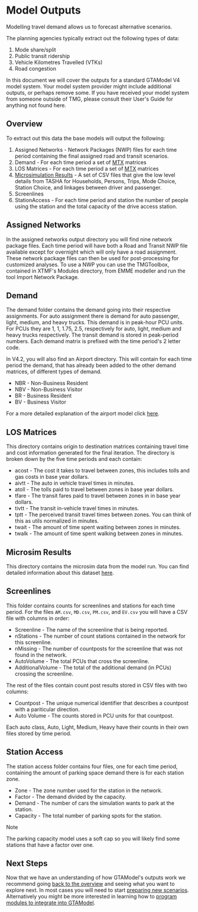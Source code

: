 # Model Outputs

Modelling travel demand allows us to forecast alternative scenarios.

The planning agencies typically extract out the following types of data:
1. Mode share/split
1. Public transit ridership
1. Vehicle Kilometres Travelled (VTKs)
1. Road congestion

In this document we will cover the outputs for a standard GTAModel V4 model system.  Your
model system provider might include additional outputs, or perhaps remove some.  If
you have received your model system from someone outside of TMG, please consult their
User's Guide for anything not found here.

## Overview

To extract out this data the base models will output the following:

1. Assigned Networks - Network Packages (NWP) files for each time period containing the final assigned road and transit scenarios.
1. Demand - For each time period a set of [MTX](../file_formats/emme_binary_matrix.md) matrices
1. LOS Matrices - For each time period a set of [MTX](../file_formats/emme_binary_matrix.md) matrices
1. [Microsimulation Results](../file_formats/microsim.md) - A set of CSV files that give the low level details from TASHA
    for Households, Persons, Trips, Mode Choice, Station Choice, and linkages between driver and passenger.
1. Screenlines
1. StationAccess - For each time period and station the number of people using the station and the total capacity of the drive access station.

## Assigned Networks

In the assigned networks output directory you will find nine network package files.  Each time
period will have both a Road and Transit NWP file available except for overnight which will only have a road assignment.
These network package files can then be used for post-processing for customized analyses.  To use a NWP you can use the
TMGToolbox, contained in XTMF's Modules directory, from EMME modeller and run the tool Import Network Package.

## Demand

The demand folder contains the demand going into their respective assignments.  For auto assignment there is demand
for auto passenger, light, medium, and heavy trucks.  This demand is in peak-hour PCU units.  For PCUs they are
1, 1, 1.75, 2.5, respectively for auto, light, medium and heavy trucks respectively.  The transit demand is stored in
peak-period numbers.  Each demand matrix is prefixed with the time period's 2 letter code.

In V4.2, you will also find an Airport directory.  This will contain for each time period the demand, that has already been added
to the other demand matrices, of different types of demand.

* NBR - Non-Business Resident
* NBV - Non-Business Visitor
* BR - Business Resident
* BV - Business Visitor

For a more detailed explanation of the airport model click [here](../../model_design/airport_model.md).

## LOS Matrices

This directory contains origin to destination matrices containing travel time and cost information generated for the final iteration.
The directory is broken down by the five time periods and each contain:

* acost - The cost it takes to travel between zones, this includes tolls and gas costs in base year dollars.
* aivtt - The auto in vehicle travel times in minutes.
* atoll - The tolls paid to travel between zones in base year dollars.
* tfare - The transit fares paid to travel between zones in in base year dollars.
* tivtt - The transit in-vehicle travel times in minutes.
* tptt - The perceived transit travel times between zones.  You can think of this as utils normalized in minutes.
* twait - The amount of time spent waiting between zones in minutes.
* twalk - The amount of time spent walking between zones in minutes.

## Microsim Results

This directory contains the microsim data from the model run.  You can find detailed information about
this dataset [here](../file_formats/microsim.md).

## Screenlines

This folder contains counts for screenlines and stations for each time period. For the files `AM.csv`, `MD.csv`, `PM.csv`, and `EV.csv` you will
have a CSV file with columns in order:

* Screenline - The name of the screenline that is being reported.
* nStations - The number of count stations contained in the network for this screenline.
* nMissing - The number of countposts for the screenline that was not found in the network.
* AutoVolume - The total PCUs that cross the screenline.
* AdditionalVolume - The total of the additional demand (in PCUs) crossing the screenline.

The rest of the files contain count post results stored in CSV files with two columns:

* Countpost - The unique numerical identifier that describes a countpost with a pariticular direction.
* Auto Volume - The counts stored in PCU units for that countpost.

Each auto class, Auto, Light, Medium, Heavy have their counts in their own files stored by time period.


## Station Access

The station access folder contains four files, one for each time period, containing the amount of
parking space demand there is for each station zone.

* Zone - The zone number used for the station in the network.
* Factor - The demand divided by the capacity.
* Demand - The number of cars the simulation wants to park at the station.
* Capacity - The total number of parking spots for the station.

> [!NOTE]
> The parking capacity model uses a soft cap so you will likely find some stations that have a factor
> over one.


## Next Steps

Now that we have an understanding of how GTAModel's outputs work we recommend going [back to the overview](../overview.md) and seeing what you want to explore next.
In most cases you will need to start [preparing new scenarios](../overview.md#creating-alternative-scenarios).  Alternatively you might be more interested in learning
how to [program modules to integrate into GTAModel](../overview.md#integrating-custom-code).
